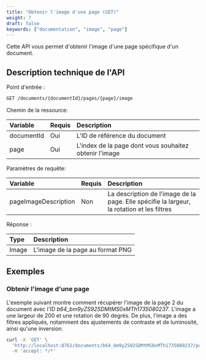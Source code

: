 ```yaml
---
title: "Obtenir l'image d'une page (GET)"
weight: 7
draft: false
keywords: ["documentation", "image", "page"]
---
```


Cette API vous permet d'obtenir l'image d'une page spécifique d'un document.

## Description technique de l'API

Point d'entrée :
```bash
GET /documents/{documentId}/pages/{page}/image
```

Chemin de la ressource:

| Variable    | Requis | Description                                                                                |
|:------------|:-------|:-------------------------------------------------------------------------------------------|
| documentId  | Oui    | L'ID de référence du document                                                              |
| page        | Oui    | L'index de la page dont vous souhaitez obtenir l'image                                     |


Paramètres de requête:

| Variable              | Requis | Description                                                                                |
|:----------------------|:-------|:-------------------------------------------------------------------------------------------|
| pageImageDescription  | Non    | La description de l'image de la page. Elle spécifie la largeur, la rotation et les filtres |


Réponse :

| Type   | Description                      |
|:-------|:---------------------------------|
| Image  | L'image de la page au format PNG |

## Exemples

### Obtenir l'image d'une page

L'exemple suivant montre comment récupérer l'image de la page 2 du document avec l'ID _b64_bm9yZS92SDMtMS0xMTh1735080237_.
L'image a une largeur de 200 et une rotation de 90 degrés.
De plus, l'image a des filtres appliqués, notamment des ajustements de contraste et de luminosité, ainsi qu'une inversion.
```bash
curl -X 'GET' \
  'http://localhost:8761/documents/b64_bm9yZS92SDMtMS0xMTh1735080237/pages/2/image?pageImageDescription=IM_200_90_FILTERS~C~35~B~-100~I~50' \
  -H 'accept: */*'
```